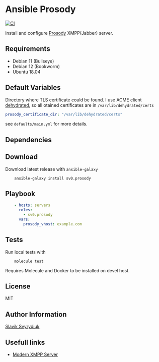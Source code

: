Ansible Prosody
===============

[![CI](https://github.com/sv0/ansible-prosody/actions/workflows/ci.yml/badge.svg)](https://github.com/sv0/ansible-prosody/actions/workflows/ci.yml)

Install and configure [Prosody](http://prosody.im/) XMPP(Jabber) server.

Requirements
------------

- Debian 11 (Bullseye)
- Debian 12 (Bookworm)
- Ubuntu 18.04

Default Variables
-----------------

Directory where TLS certificate could be found.
I use ACME client [dehydrated](https://dehydrated.io),
so all otained certificates are in `/var/lib/dehydrated/certs`

```yaml
prosody_certificate_dir: "/var/lib/dehydrated/certs"
```

see `defaults/main.yml` for more details.

Dependencies
------------

Download
--------

Download latest release with `ansible-galaxy`

```shell
    ansible-galaxy install sv0.prosody
```

Playbook
--------

```yaml
    - hosts: servers
      roles:
        - sv0.prosody
      vars:
        prosody_vhost: example.com
```

Tests
-----

Run local tests with

```shell
    molecule test
```

Requires Molecule and Docker to be installed on devel host.

License
-------

MIT

Author Information
------------------

[Slavik Svyrydiuk](https://slavik.svyrydiuk.eu/about.html)

Usefull links
-------------

- [Modern XMPP Server](https://docs.trueelena.org/self_hosting/modern_xmpp_server/index.html)
